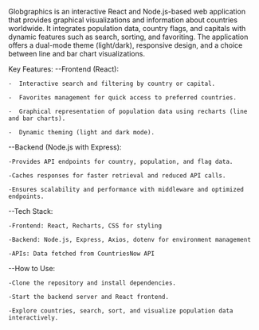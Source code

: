 Globgraphics is an interactive React and Node.js-based web application that provides graphical visualizations and information about countries worldwide.
It integrates population data, country flags, and capitals with dynamic features such as search, sorting, and favoriting.
The application offers a dual-mode theme (light/dark), responsive design, and a choice between line and bar chart visualizations.


Key Features:
--Frontend (React):

    -  Interactive search and filtering by country or capital.
    
    -  Favorites management for quick access to preferred countries.
    
    -  Graphical representation of population data using recharts (line and bar charts).
    
    -  Dynamic theming (light and dark mode).


--Backend (Node.js with Express):

    -Provides API endpoints for country, population, and flag data.
    
    -Caches responses for faster retrieval and reduced API calls.
    
    -Ensures scalability and performance with middleware and optimized endpoints.

    
--Tech Stack:

    -Frontend: React, Recharts, CSS for styling
    
    -Backend: Node.js, Express, Axios, dotenv for environment management
    
    -APIs: Data fetched from CountriesNow API

    
--How to Use:

    -Clone the repository and install dependencies.
    
    -Start the backend server and React frontend.
    
    -Explore countries, search, sort, and visualize population data interactively.
